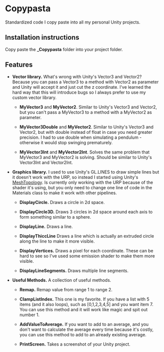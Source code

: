 # Copypasta

Standardized code I copy paste into all my personal Unity projects. 


## Installation instructions

Copy paste the **_Copypasta** folder into your project folder. 


## Features

- **Vector library.** What's wrong with Unity's Vector3 and Vector2? Because you can pass a Vector3 to a method with Vector2 as parameter and Unity will accept it and just cut the z coordinate. I've learned the hard way that this will introduce bugs so I always prefer to use my custom vector library.

	- **MyVector3** and **MyVector2**. Similar to Unity's Vector3 and Vector2, but you can't pass a MyVector3 to a method with a MyVector2 as parameter.  
	
	- **MyVector3Double** and **MyVector2**. Similar to Unity's Vector3 and Vector2, but with double instead of float in case you need greater precision. I had to use double when simulating a pendulum - otherwise it would stop swinging prematurely.   
	
	- **MyVector3Int** and **MyVector2Int**. Solves the same problem that MyVector3 and MyVector2 is solving. Should be similar to Unity's Vector3Int and Vector2Int.

	
- **Graphics library.** I used to use Unity's GL.LINES to draw simple lines but it doesn't work with the URP, so instead I started using Unity's [MeshTopology](https://docs.unity3d.com/ScriptReference/MeshTopology.html). Is currently only working with the URP because of the shader it's using, but you only need to change one line of code in the Materials class to make it work with other pipelines. 

	- **DisplayCircle.** Draws a circle in 2d space.
	
	- **DisplayCircle3D.** Draws 3 circles in 2d space around each axis to form something similar to a sphere.
	
	- **DisplayLine.** Draws a line.
	
	- **DisplayThiccLine** Draws a line which is actually an extruded circle along the line to make it more visible. 
	
	- **DisplayVertices.** Draws a pixel for each coordinate. These can be hard to see so I've used some emission shader to make them more visible.
	
	- **DisplayLineSegments.** Draws multiple line segments. 
	

- **Useful Methods.** A collection of useful methods. 

	- **Remap.** Remap value from range 1 to range 2.
	
	- **ClampListIndex.** This one is my favorite. If you have a list with 5 items (and it also loops), such as [0,1,2,3,4,5] and you want item 7. You can use this method and it will work like magic and spit out number 1. 

	- **AddValueToAverage.** If you want to add to an average, and you don't want to calculate the average every time because it's costly, you can use this method to add to an already existing average. 

	- **PrintScreen.** Takes a screenshot of your Unity project. 